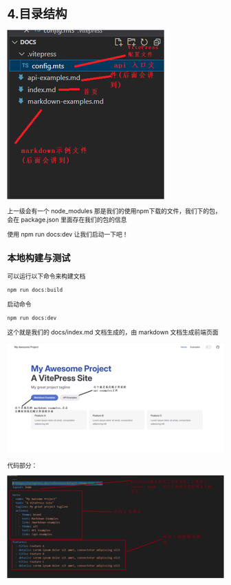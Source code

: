 # 4.目录结构

![](/vitepressImage/目录结构.png)

上一级会有一个 node_modules 那是我们的使用npm下载的文件，我们下的包，会在 package.json 里面存在我们的包的信息

使用 npm run docs:dev 让我们启动一下吧！

## 本地构建与测试

可以运行以下命令来构建文档

```cmd
npm run docs:build
```

启动命令

```cmd
npm run docs:dev
```



这个就是我们的 docs/index.md 文档生成的，由 markdown 文档生成前端页面

![](/vitepressImage/效果图.png)

代码部分：

<img src="/vitepressImage/首页代码.png" style="zoom:60%;" />

